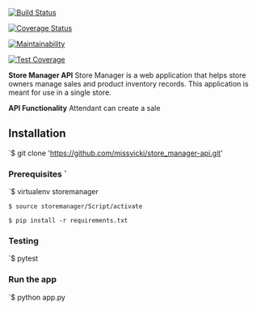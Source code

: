 [![**Build Status**](https://travis-ci.org/missvicki/store_manager-api.svg?branch=161204540-store-attendant-create-sale)](https://travis-ci.org/missvicki/store_manager-api)

[![Coverage Status](https://coveralls.io/repos/github/missvicki/store_manager-api/badge.svg?branch=161204540-store-attendant-create-sale)](https://coveralls.io/github/missvicki/store_manager-api?branch=161204540-store-attendant-create-sale)

[![Maintainability](https://api.codeclimate.com/v1/badges/a99a88d28ad37a79dbf6/maintainability)](https://codeclimate.com/github/codeclimate/codeclimate/maintainability)

[![Test Coverage](https://api.codeclimate.com/v1/badges/a99a88d28ad37a79dbf6/test_coverage)](https://codeclimate.com/github/codeclimate/codeclimate/test_coverage)


**Store Manager API** 
Store Manager is a web application that helps store owners manage sales and product inventory records. This application is meant for use in a single store.    


**API Functionality**
Attendant can create a sale


## Installation
`$ git clone 'https://github.com/missvicki/store_manager-api.git'


### Prerequisites `

`$ virtualenv storemanager

`$ source storemanager/Script/activate`

`$ pip install -r requirements.txt`

### Testing
`$ pytest 

### Run the app

`$ python app.py





